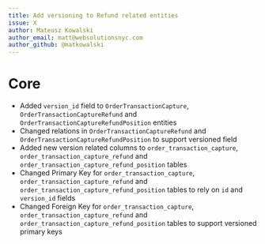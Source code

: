 ```yaml
---
title: Add versioning to Refund related entities
issue: X
author: Mateusz Kowalski
author_email: matt@websolutionsnyc.com
author_github: @matkowalski
---
```

# Core
* Added `version_id` field to `OrderTransactionCapture`, `OrderTransactionCaptureRefund` and `OrderTransactionCaptureRefundPosition` entities
* Changed relations in `OrderTransactionCaptureRefund` and `OrderTransactionCaptureRefundPosition` to support versioned field
* Added new version related columns to `order_transaction_capture`, `order_transaction_capture_refund` and `order_transaction_capture_refund_position` tables
* Changed Primary Key for `order_transaction_capture`, `order_transaction_capture_refund` and `order_transaction_capture_refund_position` tables to rely on `id` and `version_id` fields
* Changed Foreign Key for `order_transaction_capture`, `order_transaction_capture_refund` and `order_transaction_capture_refund_position` tables to support versioned primary keys
